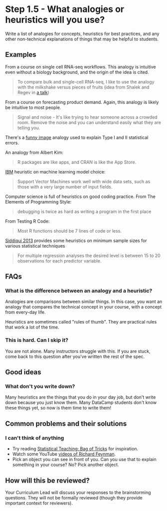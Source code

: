 # Step 1.5 - What analogies or heuristics will you use?

Write a list of analogies for concepts, heuristics for best practices, and any other non-technical explanations of things that may be helpful to students.


## Examples

From a course on single cell RNA-seq workflows. This analogy is intuitive even without a biology background, and the origin of the idea is cited.

> To compare bulk and single-cell RNA-seq, I like to use the analogy with the milkshake versus pieces of fruits (idea from Shalek and Regev in [a talk](https://image.slidesharecdn.com/whyscientistanalyzesinglecells-161116191653/95/why-scientist-analyze-single-cells-4-638.jpg?cb=1501073560))

From a course on forecasting product demand. Again, this analogy is likely be intuitive to most people.

> Signal and noise - It's like trying to hear someone across a crowded room. Remove the noise and you can understand easily what they are telling you.

There's a [funny image](https://effectsizefaq.com/2010/05/31/i-always-get-confused-about-type-i-and-ii-errors-can-you-show-me-something-to-help-me-remember-the-difference) analogy used to explain Type I and II statistical errors.

An analogy from Albert Kim:

> R packages are like apps, and CRAN is like the App Store.

[IBM](https://www.ibm.com/support/knowledgecenter/en/SS3RA7_16.0.0/com.ibm.spss.modeler.help/clementine/jython/clementine/svmnodeslots.htm) heuristic on machine learning model choice:

> Support Vector Machines work well with wide data sets, such as those with a very large number of input fields.

Computer science is full of heuristics on good coding practice. From The Elements of Programming Style:

> debugging is twice as hard as writing a program in the first place

From Testing R Code:

> Most R functions should be 7 lines of code or less.

[Siddiqui 2013](https://pdfs.semanticscholar.org/fa7a/1c2e306b2aa2a4e9f8b15de7075246e1e0ba.pdf) provides some heuristics on minimum sample sizes for various statistical techniques

> For multiple regression analyses the desired level is between 15 to 20 observations for each predictor variable.


## FAQs

### What is the difference between an analogy and a heuristic?

Analogies are comparisons between similar things. In this case, you want an analogy that compares the technical concept in your course, with a concept from every-day life.

Heuristics are sometimes called "rules of thumb". They are practical rules that work a lot of the time.

### This is hard. Can I skip it?

You are not alone. Many instructors struggle with this. If you are stuck, come back to this question after you've written the rest of the spec.


## Good ideas

### What don't you write down?

Many heuristics are the things that you do in your day job, but don't write down because you just know them. Many DataCamp students don't know these things yet, so now is them time to write them!


## Common problems and their solutions

### I can't think of anything

- Try reading [Statistical Teaching: Bag of Tricks](http://www.stat.columbia.edu/%7Egelman/bag-of-tricks/) for inspiration.
- Watch some YouTube [videos of Richard Feynman](https://www.youtube.com/results?search_query=richard+feynman).
- Pick an object you can see in front of you. Can you use that to explain something in your course? No? Pick another object.

## How will this be reviewed?

Your Curriculum Lead will discuss your responses to the brainstorming questions. They will not be formally reviewed (though they provide important context for reviewers).
